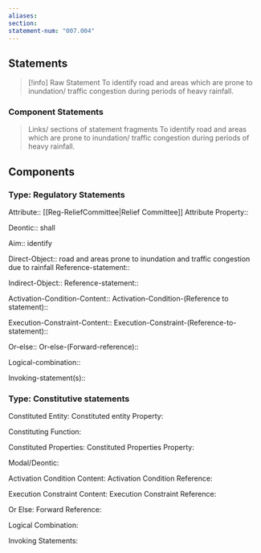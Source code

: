 ```yaml
---
aliases: 
section: 
statement-num: "007.004"
---
```

## Statements 
> [!info] Raw Statement
> To identify road and areas which are prone to inundation/ traffic congestion during periods of heavy rainfall. 
> 

### Component Statements
> Links/ sections of statement fragments 
 To identify road and areas which are prone to inundation/ traffic congestion during periods of heavy rainfall. 

## Components

### Type: Regulatory Statements
Attribute:: [[Reg-ReliefCommittee|Relief Committee]]
	Attribute Property::

Deontic:: shall

Aim:: identify

Direct-Object:: road and areas prone to inundation and traffic congestion due to rainfall
	Reference-statement::

Indirect-Object::
	Reference-statement::

Activation-Condition-Content::
	Activation-Condition-(Reference to statement)::

Execution-Constraint-Content::
	Execution-Constraint-(Reference-to-statement)::

Or-else::
	Or-else-(Forward-reference)::

Logical-combination::

Invoking-statement(s)::


### Type: Constitutive statements

Constituted Entity:
	Constituted entity Property:

Constituting Function:

Constituted Properties:
	Constituted Properties Property:

Modal/Deontic:

Activation Condition Content:
	Activation Condition Reference:

Execution Constraint Content:
	Execution Constraint Reference:

Or Else:
	Forward Reference:

Logical Combination:

Invoking Statements:

